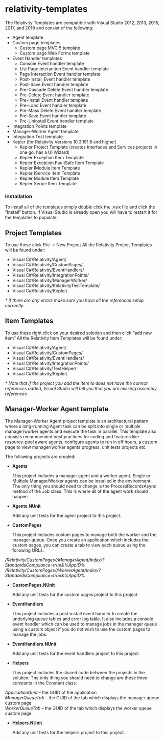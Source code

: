 # relativity-templates
The Relativity Templates are compatible with Visual Studio 2012, 2013, 2015, 2017, and 2019 and consist of the following:
- Agent template
- Custom page templates
    - Custom page MVC 5 template
    - Custom page Web Forms template
- Event Handler templates
    - Console Event handler template
    - List Page Interaction Event handler template
    - Page Interaction Event handler template
    - Post-Install Event handler template
    - Post-Save Event handler template
    - Pre-Cascade Delete Event handler template
    - Pre-Delete Event handler template
    - Pre-Install Event handler template
    - Pre-Load Event handler template
    - Pre-Mass Delete Event handler template
    - Pre-Save Event handler template
    - Pre-Uninstall Event handler template
- Integration Points template
- Manager-Worker Agent template
- Integration Test template
- Kepler (for Relativity Versions 10.3.191.8 and higher)
    - Kepler Project Template (creates Interfaces and Services projects in one go, has a UI Wizard)
    - Kepler Exception Item Template
    - Kepler Exception.FaultSafe Item Template
    - Kepler IModule Item Template
    - Kepler IService Item Template
    - Kepler Module Item Template
    - Kepler Serice Item Template
  
### Installation
To install all of the templates simply double click the .vsix file and click the “Install” button. If Visual Studio is already open you will have to restart it for the templates to populate.

## Project Templates

To use these click File -> New Project
All the Relativity Project Templates will be found under:
- 	Visual C#/Relativity/Agent/
- 	Visual C#/Relativity/CustomPages/
- 	Visual C#/Relativity/EventHandlers/
- 	Visual C#/Relativity/IntegrationPoints/
- 	Visual C#/Relativity/ManagerWorker/
- 	Visual C#/Relativity/RelativityTestTemplate/
- 	Visual C#/Relativity/Kepler/

_* If there are any errors make sure you have all the references setup correctly._

## Item Templates

To use these right click on your desired solution and then click “add new item”
All the Relativity Item Templates will be found under:		
- 	Visual C#/Relativity/Agent/
- 	Visual C#/Relativity/CustomPages/
- 	Visual C#/Relativity/EventHandlers/
- 	Visual C#/Relativity/IntegrationPoints/
- 	Visual C#/Relativity/TestHelper/
- 	Visual C#/Relativity/Kepler/

_* Note that if the project you add the item to does not have the correct references added, Visual Studio will tell you that you are missing assembly references._

## Manager-Worker Agent template
The Manager-Worker Agent project template is an architectural pattern where a long-running Agent task can be split into single or multiple manager/worker agents and execute the task in parallel. This template also consists recommended best practices for coding and features like resource-pool aware agents, configure agents to run in off hours, a custom page to view manager/worker agents progress, unit tests projects etc.

The following projects are created:

 - **Agents**

	This project includes a manager agent and a worker agent.  Single or Multiple Manager/Worker agents can be installed in the environment.  The only thing you should need to change is the ProcessRecordsAsync method of the Job class.  This is where all of the agent work should happen.

 - **Agents.NUnit**

	Add any unit tests for the agent project to this project.

 - **CustomPages**

	This project includes custom pages to manage both the worker and the manager queue.  Once you create an application which includes the custom pages, you can create a tab to view each queue using the following URLs:

 */Relativity/CustomPages/<AppGuid>/ManagerAgent/Index/?StandardsCompliance=true&%AppID%*
 */Relativity/CustomPages/<AppGuid>/WorkerAgent/Index/?StandardsCompliance=true&%AppID%*

 - **CustomPages.NUnit**

	Add any unit tests for the custom pages project to this project.

 - **EventHandlers**

	This project includes a post-install event handler to create the underlying queue tables and error log table.  It also includes a console event handler which can be used to manage jobs in the manager queue using a custom object if you do not wish to use the custom pages to manage the jobs.

 - **EventHandlers.NUnit**

	Add any unit tests for the event handlers project to this project.
 
 - **Helpers**

	This project includes the shared code between the projects in the solution.  The only thing you should need to change are these three constants in the Constant class:
	
*ApplicationGuid* – the GUID of the application  
*ManagerQueueTab* – the GUID of the tab which displays the manager queue custom page  
*WorkerQueueTab* – the GUID of the tab which displays the worker queue custom page

 - **Helpers.NUnit**

	Add any unit tests for the helpers project to this project.
